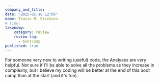 ```yaml
---
company_and_title: 
date: "2025-01-18 12:06"
name: Travis M. Erickson
# link:
taxonomy:
    category: review
    review-tag:
      - bootcamp
published: true
---
```


For someone very new to writing (useful) code, the Analyses are very helpful. Not sure if I'll be able to solve all the problems as they increase in complexity, but I believe my coding will be better at the end of this boot camp than at the start (and it's fun).
